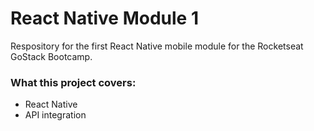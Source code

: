 # React Native Module 1

Respository for the first React Native mobile module for the Rocketseat GoStack Bootcamp.

### What this project covers:

* React Native
* API integration
